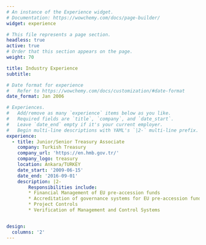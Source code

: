 ```yaml
---
# An instance of the Experience widget.
# Documentation: https://wowchemy.com/docs/page-builder/
widget: experience

# This file represents a page section.
headless: true
active: true
# Order that this section appears on the page.
weight: 70

title: Industry Experience
subtitle:

# Date format for experience
#   Refer to https://wowchemy.com/docs/customization/#date-format
date_format: Jan 2006

# Experiences.
#   Add/remove as many `experience` items below as you like.
#   Required fields are `title`, `company`, and `date_start`.
#   Leave `date_end` empty if it's your current employer.
#   Begin multi-line descriptions with YAML's `|2-` multi-line prefix.
experience:
  - title: Junior/Senior Treasury Associate
    company: Turkish Treasury
    company_url: 'https://en.hmb.gov.tr/'
    company_logo: treasury
    location: Ankara/TURKEY
    date_start: '2009-06-15'
    date_end: '2016-09-01'
    description: |2-
        Responsibilities include:
        * Financial Management of EU pre-accession funds
        * Accreditation of governance systems for EU pre-accession funds 
        * Project Controls
        * Verification of Management and Control Systems


design:
  columns: '2'
---
```

